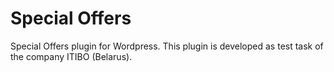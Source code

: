 # Special Offers
Special Offers plugin for Wordpress. This plugin is developed as  test task of the company ITIBO (Belarus).
